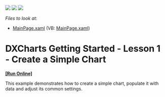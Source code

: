 <!-- default badges list -->
![](https://img.shields.io/endpoint?url=https://codecentral.devexpress.com/api/v1/VersionRange/128567320/11.2.5%2B)
[![](https://img.shields.io/badge/Open_in_DevExpress_Support_Center-FF7200?style=flat-square&logo=DevExpress&logoColor=white)](https://supportcenter.devexpress.com/ticket/details/E3443)
[![](https://img.shields.io/badge/📖_How_to_use_DevExpress_Examples-e9f6fc?style=flat-square)](https://docs.devexpress.com/GeneralInformation/403183)
<!-- default badges end -->
<!-- default file list -->
*Files to look at*:

* [MainPage.xaml](./CS/SilverlightApplication1/MainPage.xaml) (VB: [MainPage.xaml](./VB/SilverlightApplication1/MainPage.xaml))
<!-- default file list end -->
# DXCharts Getting Started - Lesson 1 - Create a Simple Chart
<!-- run online -->
**[[Run Online]](https://codecentral.devexpress.com/e3443)**
<!-- run online end -->


<p>This example demonstrates how to create a simple chart, populate it with data and adjust its common settings.</p>

<br/>


